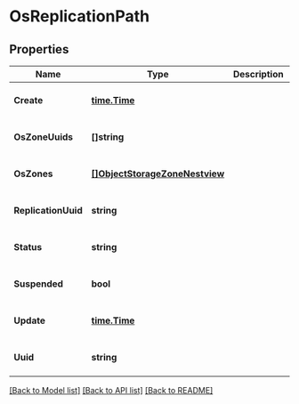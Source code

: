# OsReplicationPath

## Properties
Name | Type | Description | Notes
------------ | ------------- | ------------- | -------------
**Create** | [**time.Time**](time.Time.md) |  | [optional] [default to null]
**OsZoneUuids** | **[]string** |  | [optional] [default to null]
**OsZones** | [**[]ObjectStorageZoneNestview**](ObjectStorageZone_Nestview.md) |  | [optional] [default to null]
**ReplicationUuid** | **string** |  | [optional] [default to null]
**Status** | **string** |  | [optional] [default to null]
**Suspended** | **bool** |  | [optional] [default to null]
**Update** | [**time.Time**](time.Time.md) |  | [optional] [default to null]
**Uuid** | **string** |  | [optional] [default to null]

[[Back to Model list]](../README.md#documentation-for-models) [[Back to API list]](../README.md#documentation-for-api-endpoints) [[Back to README]](../README.md)



